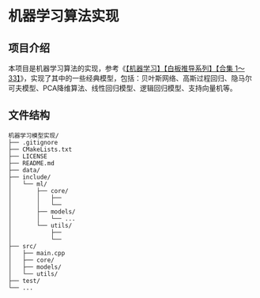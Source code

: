 # 机器学习算法实现

## 项目介绍
本项目是机器学习算法的实现，参考《[【机器学习】【白板推导系列】【合集 1～33】](https://www.bilibili.com/video/BV1aE411o7qd/?share_source=copy_web&vd_source=b31fed0153f0e717f42b5b9b2f35ef08)》，实现了其中的一些经典模型，包括：贝叶斯网络、高斯过程回归、隐马尔可夫模型、PCA降维算法、线性回归模型、逻辑回归模型、支持向量机等。

## 文件结构
```
机器学习模型实现/
├── .gitignore
├── CMakeLists.txt
├── LICENSE
├── README.md
├── data/
├── include/
│   └── ml/
│       ├── core/
│       │   ├── 
│       │   └── 
│       ├── models/
│       │   └── ...
│       └── utils/
│           ├── 
│           └── 
├── src/
│   ├── main.cpp 
│   ├── core/
│   ├── models/
│   └── utils/
├── test/
└── ...             
```